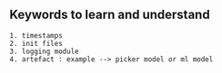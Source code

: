 ## Keywords to learn and understand    
    
    1. timestamps
    2. init files
    3. logging module
    4. artefact : example --> picker model or ml model